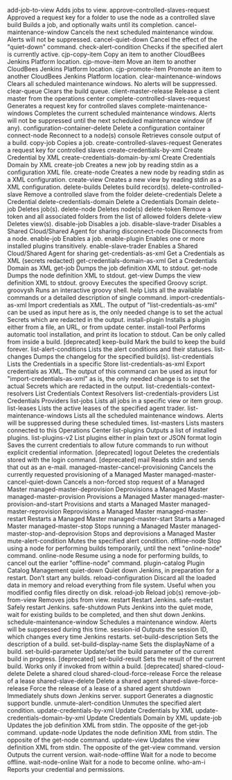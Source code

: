   add-job-to-view
    Adds jobs to view.
  approve-controlled-slaves-request
    Approved a request key for a folder to use the node as a controlled slave
  build
    Builds a job, and optionally waits until its completion.
  cancel-maintenance-window
    Cancels the next scheduled maintenance window. Alerts will not be suppressed.
  cancel-quiet-down
    Cancel the effect of the "quiet-down" command.
  check-alert-condition
    Checks if the specified alert is currently active.
  cjp-copy-item
    Copy an item to another CloudBees Jenkins Platform location.
  cjp-move-item
    Move an item to another CloudBees Jenkins Platform location.
  cjp-promote-item
    Promote an item to another CloudBees Jenkins Platform location.
  clear-maintenance-windows
    Clears all scheduled maintenance windows. No alerts will be suppressed.
  clear-queue
    Clears the build queue.
  client-master-release
    Release a client master from the operations center
  complete-controlled-slaves-request
    Generates a request key for controlled slaves
  complete-maintenance-windows
    Completes the current scheduled maintenance windows. Alerts will not be suppressed until the next scheduled maintenance window (if any).
  configuration-container-delete
    Delete a configuration container
  connect-node
    Reconnect to a node(s)
  console
    Retrieves console output of a build.
  copy-job
    Copies a job.
  create-controlled-slaves-request
    Generates a request key for controlled slaves
  create-credentials-by-xml
    Create Credential by XML
  create-credentials-domain-by-xml
    Create Credentials Domain by XML
  create-job
    Creates a new job by reading stdin as a configuration XML file.
  create-node
    Creates a new node by reading stdin as a XML configuration.
  create-view
    Creates a new view by reading stdin as a XML configuration.
  delete-builds
    Deletes build record(s).
  delete-controlled-slave
    Remove a controlled slave from the folder
  delete-credentials
    Delete a Credential
  delete-credentials-domain
    Delete a Credentials Domain
  delete-job
    Deletes job(s).
  delete-node
    Deletes node(s)
  delete-token
    Remove a token and all associated folders from the list of allowed folders
  delete-view
    Deletes view(s).
  disable-job
    Disables a job.
  disable-slave-trader
    Disables a Shared Cloud/Shared Agent for sharing
  disconnect-node
    Disconnects from a node.
  enable-job
    Enables a job.
  enable-plugin
    Enables one or more installed plugins transitively.
  enable-slave-trader
    Enables a Shared Cloud/Shared Agent for sharing
  get-credentials-as-xml
    Get a Credentials as XML (secrets redacted)
  get-credentials-domain-as-xml
    Get a Credentials Domain as XML
  get-job
    Dumps the job definition XML to stdout.
  get-node
    Dumps the node definition XML to stdout.
  get-view
    Dumps the view definition XML to stdout.
  groovy
    Executes the specified Groovy script.
  groovysh
    Runs an interactive groovy shell.
  help
    Lists all the available commands or a detailed description of single command.
  import-credentials-as-xml
    Import credentials as XML. The output of "list-credentials-as-xml" can be used as input here as is, the only needed change is to set the actual Secrets which are redacted in the output.
  install-plugin
    Installs a plugin either from a file, an URL, or from update center.
  install-tool
    Performs automatic tool installation, and print its location to stdout. Can be only called from inside a build. [deprecated]
  keep-build
    Mark the build to keep the build forever.
  list-alert-conditions
    Lists the alert conditions and their statuses.
  list-changes
    Dumps the changelog for the specified build(s).
  list-credentials
    Lists the Credentials in a specific Store
  list-credentials-as-xml
    Export credentials as XML. The output of this command can be used as input for "import-credentials-as-xml" as is, the only needed change is to set the actual Secrets which are redacted in the output.
  list-credentials-context-resolvers
    List Credentials Context Resolvers
  list-credentials-providers
    List Credentials Providers
  list-jobs
    Lists all jobs in a specific view or item group.
  list-leases
    Lists the active leases of the specified agent trader.
  list-maintenance-windows
    Lists all the scheduled maintenance windows. Alerts will be suppressed during these scheduled times.
  list-masters
    Lists masters connected to this Operations Center
  list-plugins
    Outputs a list of installed plugins.
  list-plugins-v2
    List plugins either in plain text or JSON format
  login
    Saves the current credentials to allow future commands to run without explicit credential information. [deprecated]
  logout
    Deletes the credentials stored with the login command. [deprecated]
  mail
    Reads stdin and sends that out as an e-mail.
  managed-master-cancel-provisioning
    Cancels the currently requested provisioning of a Managed Master
  managed-master-cancel-quiet-down
    Cancels a non-forced stop request of a Managed Master
  managed-master-deprovision
    Deprovisions a Managed Master
  managed-master-provision
    Provisions a Managed Master
  managed-master-provision-and-start
    Provisions and starts a Managed Master
  managed-master-reprovision
    Reprovisions a Managed Master
  managed-master-restart
    Restarts a Managed Master
  managed-master-start
    Starts a Managed Master
  managed-master-stop
    Stops running a Managed Master
  managed-master-stop-and-deprovision
    Stops and deprovisions a Managed Master
  mute-alert-condition
    Mutes the specified alert condition.
  offline-node
    Stop using a node for performing builds temporarily, until the next "online-node" command.
  online-node
    Resume using a node for performing builds, to cancel out the earlier "offline-node" command.
  plugin-catalog
    Plugin Catalog Management
  quiet-down
    Quiet down Jenkins, in preparation for a restart. Don’t start any builds.
  reload-configuration
    Discard all the loaded data in memory and reload everything from file system. Useful when you modified config files directly on disk.
  reload-job
    Reload job(s)
  remove-job-from-view
    Removes jobs from view.
  restart
    Restart Jenkins.
  safe-restart
    Safely restart Jenkins.
  safe-shutdown
    Puts Jenkins into the quiet mode, wait for existing builds to be completed, and then shut down Jenkins.
  schedule-maintenance-window
    Schedules a maintenance window. Alerts will be suppressed during this time.
  session-id
    Outputs the session ID, which changes every time Jenkins restarts.
  set-build-description
    Sets the description of a build.
  set-build-display-name
    Sets the displayName of a build.
  set-build-parameter
    Update/set the build parameter of the current build in progress. [deprecated]
  set-build-result
    Sets the result of the current build. Works only if invoked from within a build. [deprecated]
  shared-cloud-delete
    Delete a shared cloud
  shared-cloud-force-release
    Force the release of a lease
  shared-slave-delete
    Delete a shared agent
  shared-slave-force-release
    Force the release of a lease of a shared agent
  shutdown
    Immediately shuts down Jenkins server.
  support
    Generates a diagnostic support bundle.
  unmute-alert-condition
    Unmutes the specified alert condition.
  update-credentials-by-xml
    Update Credentials by XML
  update-credentials-domain-by-xml
    Update Credentials Domain by XML
  update-job
    Updates the job definition XML from stdin. The opposite of the get-job command.
  update-node
    Updates the node definition XML from stdin. The opposite of the get-node command.
  update-view
    Updates the view definition XML from stdin. The opposite of the get-view command.
  version
    Outputs the current version.
  wait-node-offline
    Wait for a node to become offline.
  wait-node-online
    Wait for a node to become online.
  who-am-i
    Reports your credential and permissions.